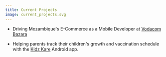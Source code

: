 ```yaml
---
title: Current Projects
image: current_projects.svg
---
```


- Driving Mozambique's E-Commerce as a Mobile Developer at [Vodacom Bazara](https://bazara.co.mz)

- Helping parents track their children's growth and vaccination schedule with the
  [Kidz Kare](https://kidzkare.co.mz) Android app.
